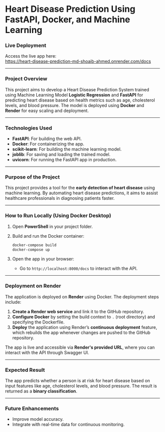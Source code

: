 
# Heart Disease Prediction Using FastAPI, Docker, and Machine Learning

### **Live Deployment**
Access the live app here:  
https://heart-disease-prediction-md-shoaib-ahmed.onrender.com/docs

---

### **Project Overview**

This project aims to develop a Heart Disease Prediction System trained using Machine Learning Model **Logistic Regression** and **FastAPI** for predicting heart disease based on health metrics such as age, cholesterol levels, and blood pressure. The model is deployed using **Docker** and **Render** for easy scaling and deployment.

---

### **Technologies Used**

- **FastAPI**: For building the web API.
- **Docker**: For containerizing the app.
- **scikit-learn**: For building the machine learning model.
- **joblib**: For saving and loading the trained model.
- **uvicorn**: For running the FastAPI app in production.

---

### **Purpose of the Project**

This project provides a tool for the **early detection of heart disease** using machine learning. By automating heart disease predictions, it aims to assist healthcare professionals in diagnosing patients faster.

---

### **How to Run Locally (Using Docker Desktop)**

1. Open **PowerShell** in your project folder.

2. Build and run the Docker container:
   ```bash
   docker-compose build
   docker-compose up
   ```

3. Open the app in your browser:
   - Go to `http://localhost:8000/docs` to interact with the API.

---

### **Deployment on Render**

The application is deployed on **Render** using Docker. The deployment steps include:
1. **Create a Render web service** and link it to the GitHub repository.
2. **Configure Docker** by setting the build context to `.` (root directory) and specifying the Dockerfile.
3. **Deploy** the application using Render’s **continuous deployment** feature, which rebuilds the app whenever changes are pushed to the GitHub repository.

The app is live and accessible via **Render's provided URL**, where you can interact with the API through Swagger UI.

---

### **Expected Result**

The app predicts whether a person is at risk for heart disease based on input features like age, cholesterol levels, and blood pressure. The result is returned as a **binary classification**.

---

### **Future Enhancements**

- Improve model accuracy.
- Integrate with real-time data for continuous monitoring.
